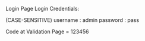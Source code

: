 Login Page Login Credentials:

(CASE-SENSITIVE)
username : admin
password : pass

Code at Validation Page = 123456
